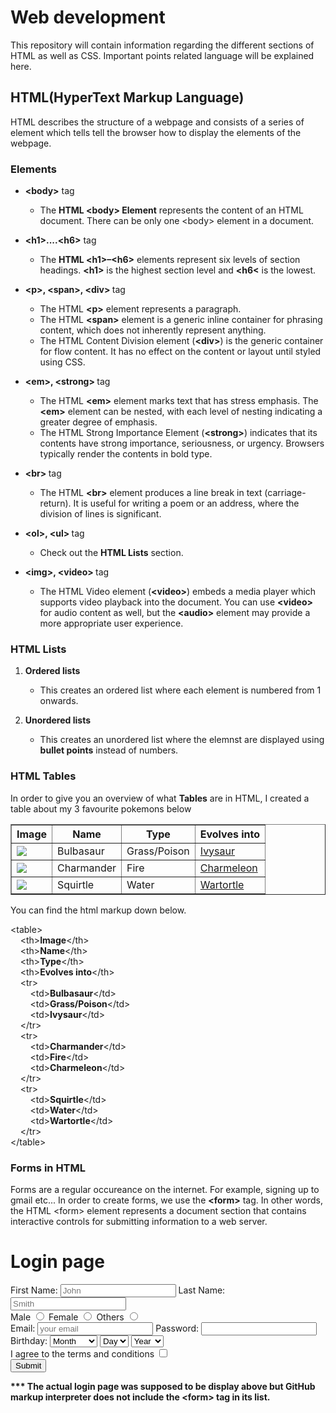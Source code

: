 <body>
	<div>
		<h1>Web development</h1>
			<p>This repository will contain information regarding the different sections of HTML as well as CSS. Important points related language will be explained here. </p>
	</div>
	<div>
		<h2>HTML(HyperText Markup Language)</h2>
			<p>HTML describes the structure of a webpage and consists of a series of element which tells tell the browser how to display the elements of the webpage.</p>
	</div>
	<div>
		<h3>Elements</h3>
		<ul>
			<li><strong>&ltbody&gt</strong> tag</li>
			<ul>
				<li>
					<p>The <strong>HTML &ltbody&gt Element</strong> represents the content of an HTML document. There can be only one &ltbody&gt element in a document.<br>
					</p>
				</li>
			</ul>
			<li><strong>&lth1&gt....&lth6&gt</strong> tag</li>
			<ul>
				<li>
					<p>The <strong>HTML &lth1&gt–&lth6&gt</strong> elements represent six levels of section headings. <strong>&lth1&gt</strong> is the highest section level and <strong>&lth6&lt</strong> is the lowest.<br>
				    </p>
				</li>
			</ul>
			<li><strong>&ltp&gt, &ltspan&gt, &ltdiv&gt </strong>tag</li>
			<p>
			<ul>
				<li>
					The HTML <strong>&ltp&gt</strong> element represents a paragraph.
				</li>
				<li>
					The HTML <strong>&ltspan&gt</strong> element is a generic inline container for phrasing content, which does not inherently represent anything.
				</li>
				<li>
					The HTML Content Division element (<strong>&ltdiv&gt</strong>) is the generic container for flow content. It has no effect on the content or layout until styled using CSS.
				</li>
			</ul>
		    </p>
			<li><strong>&ltem&gt, &ltstrong&gt </strong>tag</li>
			<p>
			<ul>
				<li>
					The HTML <strong>&ltem&gt</strong> element marks text that has stress emphasis. The <strong>&ltem&gt</strong> element can be nested, with each level of nesting indicating a greater degree of emphasis.
				</li>
				<li>
					The HTML Strong Importance Element (<strong>&ltstrong&gt</strong>) indicates that its contents have strong importance, seriousness, or urgency. Browsers typically render the contents in bold type.
				</li>
			</ul>
		    </p>
			<li><strong>&ltbr&gt </strong>tag</li>
			<ul>
				<li>
					<p>The HTML <strong>&ltbr&gt</strong> element produces a line break in text (carriage-return). It is useful for writing a poem or an address, where the division of lines is significant.<br>
					</p>
				</li>
			</ul>
			<li><strong>&ltol&gt, &ltul&gt </strong>tag</li>
			<ul>
				<li>
					<p>Check out the <strong>HTML Lists</strong> section.<br></p>
				</li>
			</ul>
			<li><strong>&ltimg&gt, &ltvideo&gt </strong>tag</li>
			<ul>
				<li>
					<p>The HTML Video element (<strong>&ltvideo&gt</strong>) embeds a media player which supports video playback into the document. You can use <strong>&ltvideo&gt</strong> for audio content as well, but the <strong>&ltaudio&gt</strong> element may provide a more appropriate user experience.<br></p>
				</li>
			</ul>
		</ul>
		<h3>HTML Lists</h3>
		<ol>
			<li><strong>Ordered lists</strong></li>
			<ul>
				<li><p>This creates an ordered list where each element is numbered from 1 onwards.</p></li>
			</ul>
			<li><strong>Unordered lists</strong></li>
			<ul>
				<li>This creates an unordered list where the elemnst are displayed using <strong>bullet points</strong> instead of numbers.</li>
			</ul>
		</ol>
 	</div>
 	<h3>HTML Tables</h3>
 	<p>In order to give you an overview of what <strong>Tables</strong> are in HTML, I created a table about my 3 favourite pokemons below</p>
    <table border="1">
    	<th>Image</th>
    	<th>Name</th>
    	<th>Type</th>
    	<th>Evolves into</th>
    	<tr>
    		<td><img src="https://vignette.wikia.nocookie.net/pokemon/images/0/03/001.png/revision/latest?cb=20131102213407"></td>
    		<td>Bulbasaur</td>
    		<td>Grass/Poison</td>
    		<td><a href="https://pokemon.fandom.com/wiki/Ivysaur">Ivysaur</a></td>
    	</tr>
    	<tr>
    		<td><img src="https://vignette.wikia.nocookie.net/pokemon/images/d/d5/004.png/revision/latest?cb=20131102213739"></td>
    		<td>Charmander</td>
    		<td>Fire</td>
    		<td><a href="https://pokemon.fandom.com/wiki/Charmeleon">Charmeleon</a></td>
    	</tr>
    	<tr>
    		<td><img src="https://vignette.wikia.nocookie.net/pokemon/images/e/e8/007.png/revision/latest?cb=20131102220349"></td>
    		<td>Squirtle</td>
    		<td>Water</td>
    		<td><a href="https://pokemon.fandom.com/wiki/Wartortle">Wartortle</a></td>
    	</tr>
    </table>
    <p> You can find the html markup down below.</p>
    <p>
    	&lttable&gt<br>
    	&nbsp&nbsp&nbsp&nbsp&ltth&gt<strong>Image</strong>&lt/th&gt<br>
    	&nbsp&nbsp&nbsp&nbsp&ltth&gt<strong>Name</strong>&lt/th&gt<br>
    	&nbsp&nbsp&nbsp&nbsp&ltth&gt<strong>Type</strong>&lt/th&gt<br>
    	&nbsp&nbsp&nbsp&nbsp&ltth&gt<strong>Evolves into</strong>&lt/th&gt<br>
    	&nbsp&nbsp&nbsp&nbsp&lttr&gt<br>
    	&nbsp&nbsp&nbsp&nbsp&nbsp&nbsp&nbsp&nbsp&lttd&gt<strong>Bulbasaur</strong>&lt/td&gt<br>
    	&nbsp&nbsp&nbsp&nbsp&nbsp&nbsp&nbsp&nbsp&lttd&gt<strong>Grass/Poison</strong>&lt/td&gt<br>
    	&nbsp&nbsp&nbsp&nbsp&nbsp&nbsp&nbsp&nbsp&lttd&gt<strong>Ivysaur</strong>&lt/td&gt<br>
    	&nbsp&nbsp&nbsp&nbsp&lt/tr&gt<br>
    	&nbsp&nbsp&nbsp&nbsp&lttr&gt<br>
    	&nbsp&nbsp&nbsp&nbsp&nbsp&nbsp&nbsp&nbsp&lttd&gt<strong>Charmander</strong>&lt/td&gt<br>
    	&nbsp&nbsp&nbsp&nbsp&nbsp&nbsp&nbsp&nbsp&lttd&gt<strong>Fire</strong>&lt/td&gt<br>
    	&nbsp&nbsp&nbsp&nbsp&nbsp&nbsp&nbsp&nbsp&lttd&gt<strong>Charmeleon</strong>&lt/td&gt<br>
    	&nbsp&nbsp&nbsp&nbsp&lt/tr&gt<br>
    	&nbsp&nbsp&nbsp&nbsp&lttr&gt<br>
    	&nbsp&nbsp&nbsp&nbsp&nbsp&nbsp&nbsp&nbsp&lttd&gt<strong>Squirtle</strong>&lt/td&gt<br>
    	&nbsp&nbsp&nbsp&nbsp&nbsp&nbsp&nbsp&nbsp&lttd&gt<strong>Water</strong>&lt/td&gt<br>
    	&nbsp&nbsp&nbsp&nbsp&nbsp&nbsp&nbsp&nbsp&lttd&gt<strong>Wartortle</strong>&lt/td&gt<br>
    	&nbsp&nbsp&nbsp&nbsp&lt/tr&gt<br>
    	&lt/table&gt
    </p>
    <p>
		<h3>Forms in HTML</h3>
		Forms are a regular occureance on the internet. For example, signing up to gmail etc... In order to create forms, we use the <strong>&ltform&gt</strong> tag. In other words, the HTML &ltform&gt element represents a document section that contains interactive controls for submitting information to a web server.
    </p>
    <p>
		<h1>Login page</h1>
		<form>
		<label for="first_name">First Name: </label>
		<input id="first_name" type="text" placeholder="John" required>
		<label for="last_name">Last Name: </label>
		<input id="last_name" type="text" placeholder="Smith" required><br>
		<label>Male</label>
		<input type="radio" name="Gender" value="male">
		<label>Female</label>
		<input type="radio" name="Gender" value="female">
		<label>Others</label>
		<input type="radio" name="Gender" value="others"><br>
		<label>Email:</label>
		<input type="Email" placeholder="your email" required>
		<label>Password: </label>
		<input type="password" pattern=".{5,10}" required title="5 to 10 characters"><br>
		<label>Birthday: </label>
		<select>
			<option>Month</option>
			<option>January</option>
			<option>February</option>
			<option>March</option>
		</select>
		<select>
			<option>Day</option>
			<option>1</option>
			<option>2</option>
			<option>3</option>
		</select>
		<select>
			<option>Year</option>
			<option>1999</option>
			<option>1998</option>
			<option>1997</option>
		</select><br>
		<label>I agree to the terms and conditions </label>
		<input type="checkbox"><br>
		<button>Submit</button>
		</form>
		</p>
		<p><strong>*** The actual login page was supposed to be display above but GitHub markup interpreter does not include the &ltform&gt tag in its list.</strong></p>
</body>
